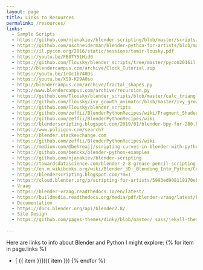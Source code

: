 ```yaml
---
layout: page
title: Links to Resources
permalink: /resources/
links:
  - Sample Scripts 
  - https://github.com/njanakiev/blender-scripting/blob/master/scripts/simple_sphere.py
  - https://github.com/aschneiderman/blender-python-for-artists/blob/master/blender-python-code-exs.txt
  - https://il.pycon.org/2016/static/sessions/tamir-lousky.pdf
  - https://youtu.be/FB0TY51Hid0
  - https://github.com/Tlousky/blender_scripts/tree/master/pycon2016il
  - http://blendercampus.com/archive/Clock_Tutorial.zip
  - https://youtu.be/1rOc1b740Ds
  - https://youtu.be/XS9-KD9A0so
  - http://blendercampus.com/archive/fractal_shapes.py
  - http://www.blendercampus.com/archive/recursion.py
  - https://github.com/Tlousky/blender_scripts/blob/master/calc_triangle_from_3_faces.py
  - https://github.com/Tlousky/ivy_growth_animator/blob/master/ivy_growth_animator_addon.py
  - https://github.com/Tlousky/blender_scripts
  - https://github.com/zeffii/BlenderPythonRecipes/wiki/Fragment_Shader
  - https://github.com/zeffii/BlenderPythonRecipes/wiki  
  - https://blenderscripting.blogspot.com/2019/01/blender-bpy-for-280.html
  - https://www.poliigon.com/search?
  - https://blender.stackexchange.com 
  - https://github.com/zeffii/BlenderPythonRecipes/wiki
  - https://medium.com/@behreajj/scripting-curves-in-blender-with-python-c487097efd13
  - https://github.com/benckx/blender-python-examples
  - https://github.com/njanakiev/blender-scripting
  - https://towardsdatascience.com/blender-2-8-grease-pencil-scripting-and-generative-art-cbbfd3967590
  - https://en.m.wikibooks.org/wiki/Blender_3D:_Blending_Into_Python/Cookbook
  - https://blenderscripting.blogspot.com/?m=1
  - https://cloud.blender.org/p/scripting-for-artists/5993ed908119170ebb57164b
  - Vraag
  - https://blender-vraag.readthedocs.io/en/latest/
  - https://buildmedia.readthedocs.org/media/pdf/blender-vraag/latest/blender-vraag.pdf
  - Documentation
  - https://docs.blender.org/api/blender2.8/
  - Site Design
  - https://github.com/pages-themes/dinky/blob/master/_sass/jekyll-theme-dinky.scss
  
---
```


Here are  links to info about Blender and Python I might explore:
 {% for item in page.links %}
  - [ {{ item }}]({{ item }})
      {% endfor %}
   
   